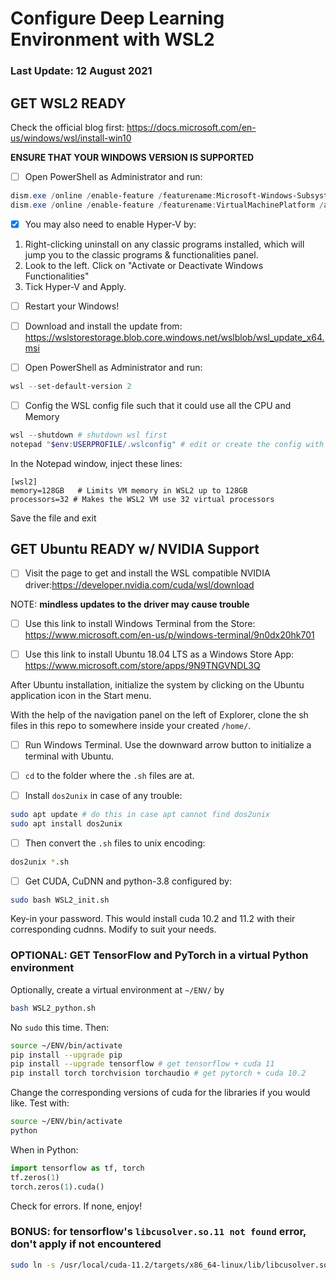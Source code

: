 # Configure Deep Learning Environment with WSL2

### Last Update: 12 August 2021

## GET WSL2 READY
Check the official blog first:
https://docs.microsoft.com/en-us/windows/wsl/install-win10

**ENSURE THAT YOUR WINDOWS VERSION IS SUPPORTED**

- [ ] Open PowerShell as Administrator and run:
```powershell
dism.exe /online /enable-feature /featurename:Microsoft-Windows-Subsystem-Linux /all /norestart
dism.exe /online /enable-feature /featurename:VirtualMachinePlatform /all /norestart
```
- [x] You may also need to enable Hyper-V by:
1. Right-clicking uninstall on any classic programs installed, which will jump you to the classic programs & functionalities panel.
2. Look to the left. Click on "Activate or Deactivate Windows Functionalities"
3. Tick Hyper-V and Apply.

- [ ] Restart your Windows!

- [ ] Download and install the update from: https://wslstorestorage.blob.core.windows.net/wslblob/wsl_update_x64.msi

- [ ] Open PowerShell as Administrator and run:
```powershell
wsl --set-default-version 2
```

- [ ] Config the WSL config file such that it could use all the CPU and Memory
```powershell
wsl --shutdown # shutdown wsl first
notepad "$env:USERPROFILE/.wslconfig" # edit or create the config with notepad
```

In the Notepad window, inject these lines:
```
[wsl2]
memory=128GB   # Limits VM memory in WSL2 up to 128GB
processors=32 # Makes the WSL2 VM use 32 virtual processors
```

Save the file and exit

## GET Ubuntu READY w/ NVIDIA Support

 - [ ] Visit the page to get and install the WSL compatible NVIDIA driver:https://developer.nvidia.com/cuda/wsl/download

NOTE: **mindless updates to the driver may cause trouble**

- [ ] Use this link to install Windows Terminal from the Store:
https://www.microsoft.com/en-us/p/windows-terminal/9n0dx20hk701

- [ ] Use this link to install Ubuntu 18.04 LTS as a Windows Store App:
https://www.microsoft.com/store/apps/9N9TNGVNDL3Q

After Ubuntu installation, initialize the system by clicking on the Ubuntu application icon in the Start menu.

With the help of the navigation panel on the left of Explorer, clone the sh files in this repo to somewhere inside your created `/home/`.

- [ ] Run Windows Terminal. Use the downward arrow button to initialize a terminal with Ubuntu.
- [ ] `cd` to the folder where the `.sh` files are at.

- [ ] Install `dos2unix` in case of any trouble:

```bash
sudo apt update # do this in case apt cannot find dos2unix
sudo apt install dos2unix
```

- [ ] Then convert the `.sh` files to unix encoding:

```bash
dos2unix *.sh
```

- [ ] Get CUDA, CuDNN and python-3.8 configured by:

```bash
sudo bash WSL2_init.sh
```

Key-in your password. This would install cuda 10.2 and 11.2 with their corresponding cudnns. Modify to suit your needs.

### OPTIONAL: GET TensorFlow and PyTorch in a virtual Python environment

Optionally, create a virtual environment at `~/ENV/` by

```bash
bash WSL2_python.sh
```

No `sudo` this time. Then:

```bash
source ~/ENV/bin/activate
pip install --upgrade pip
pip install --upgrade tensorflow # get tensorflow + cuda 11
pip install torch torchvision torchaudio # get pytorch + cuda 10.2
```

Change the corresponding versions of cuda for the libraries if you would like. Test with:

```bash
source ~/ENV/bin/activate
python
```

When in Python:

```python
import tensorflow as tf, torch
tf.zeros(1)
torch.zeros(1).cuda()
```

Check for errors. If none, enjoy!

### BONUS: for tensorflow's `libcusolver.so.11 not found` error, don't apply if not encountered

```bash
sudo ln -s /usr/local/cuda-11.2/targets/x86_64-linux/lib/libcusolver.so.11 ~/ENV/lib/python3.8/site-packages/tensorflow/python/libcusolver.so.11
```
